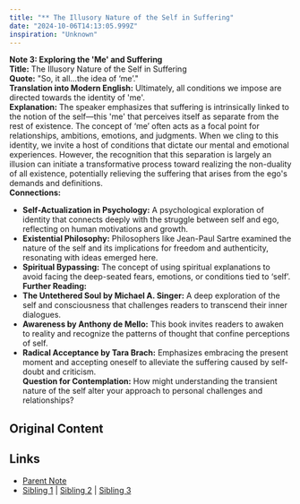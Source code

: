 ```yaml
---
title: "** The Illusory Nature of the Self in Suffering"
date: "2024-10-06T14:13:05.999Z"
inspiration: "Unknown"
---
```


  
**Note 3: Exploring the 'Me' and Suffering**  
**Title:** The Illusory Nature of the Self in Suffering  
**Quote:** "So, it all...the idea of ‘me’."  
**Translation into Modern English:** Ultimately, all conditions we impose are directed towards the identity of 'me'.  
**Explanation:** The speaker emphasizes that suffering is intrinsically linked to the notion of the self—this 'me' that perceives itself as separate from the rest of existence. The concept of ‘me’ often acts as a focal point for relationships, ambitions, emotions, and judgments. When we cling to this identity, we invite a host of conditions that dictate our mental and emotional experiences. However, the recognition that this separation is largely an illusion can initiate a transformative process toward realizing the non-duality of all existence, potentially relieving the suffering that arises from the ego's demands and definitions.  
**Connections:**  
- **Self-Actualization in Psychology:** A psychological exploration of identity that connects deeply with the struggle between self and ego, reflecting on human motivations and growth.  
- **Existential Philosophy:** Philosophers like Jean-Paul Sartre examined the nature of the self and its implications for freedom and authenticity, resonating with ideas emerged here.  
- **Spiritual Bypassing:** The concept of using spiritual explanations to avoid facing the deep-seated fears, emotions, or conditions tied to ‘self’.  
**Further Reading:**  
- **The Untethered Soul by Michael A. Singer:** A deep exploration of the self and consciousness that challenges readers to transcend their inner dialogues.  
- **Awareness by Anthony de Mello:** This book invites readers to awaken to reality and recognize the patterns of thought that confine perceptions of self.  
- **Radical Acceptance by Tara Brach:** Emphasizes embracing the present moment and accepting oneself to alleviate the suffering caused by self-doubt and criticism.  
**Question for Contemplation:** How might understanding the transient nature of the self alter your approach to personal challenges and relationships?  


## Original Content



## Links

- [Parent Note](/parent-note.md)
- [Sibling 1](/zettel1.md) | [Sibling 2](/zettel2.md) | [Sibling 3](/zettel3.md)
